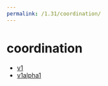 ```yaml
---
permalink: /1.31/coordination/
---
```


# coordination



* [v1](v1/index.md)
* [v1alpha1](v1alpha1/index.md)